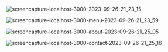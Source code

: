 
![screencapture-localhost-3000-2023-09-26-21_23_15](https://github.com/Krupat2003/Restaurant-Website/assets/138984890/a5dc42ae-ad92-4aca-80d1-ab56c16cb4b5)

![screencapture-localhost-3000-menu-2023-09-26-21_23_59](https://github.com/Krupat2003/Restaurant-Website/assets/138984890/a34acaee-8b96-4ba2-8dc0-147fe8661f18)

![screencapture-localhost-3000-about-2023-09-26-21_25_05](https://github.com/Krupat2003/Restaurant-Website/assets/138984890/99276a76-8d4d-4691-8657-4bd2d14b40b7)

![screencapture-localhost-3000-contact-2023-09-26-21_25_16](https://github.com/Krupat2003/Restaurant-Website/assets/138984890/890fad68-c880-44b2-aa71-d2eff09be344)

